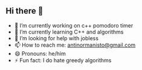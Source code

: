 ## Hi there 👋

- 🔭 I’m currently working on c++ pomodoro timer
- 🌱 I’m currently learning C++ and algorithms
- 🤔 I’m looking for help with jobless
- 📫 How to reach me: antinormanisto@gmail.com
- 😄 Pronouns: he/him
- ⚡ Fun fact: I do hate greedy algorithms
